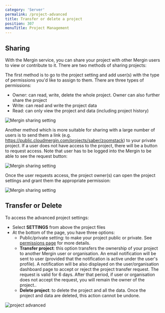 ```yaml
---
category: 'Server'
permalink: /project-advanced
title: Transfer or delete a project
position: 307
menuTitle: Project Management
---
```


## Sharing

With the Mergin service, you can share your project with other Mergin users to view or contribute to it. There are two methods of sharing projects:

The first method is to go to the project setting and add user(s) with the type of permissions you'd like to assign to them. There are three types of permissions:

- Owner: can read, write, delete the whole project. Owner can also further share the project
- Write: can read and write the project data
- Read: can only view the project and data (including project history)

![Mergin sharing setting](images/project_sharing_setting_manual.png)

Another method which is more suitable for sharing with a large number of users is to send them a link (e.g. https://public.cloudmergin.com/projects/saber/zoomstack) to your private project. If a user does not have access to the project, there will be a button to request access. Note that user has to be logged into the Mergin to be able to see the request button:

![Mergin sharing setting](images/project_sharing_send_request.png)

Once the user requests access, the project owner(s) can open the project settings and grant them the appropriate permission:

![Mergin sharing setting](images/project_sharing_requests.png)

## Transfer or Delete

To access the advanced project settings:

- Select **SETTINGS** from above the project files
- At the bottom of the page, you have three options:
  - Public/private setting: to make your project public or private. See [permissions page](../permissions) for more details.
  - **Transfer project**: this option transfers the ownership of your project to another Mergin user or organisation. An email notification will be sent to user (provided that the notification is active under the user's profile). A notification will be also displayed on the user/organisation dashboard page to accept or reject the project transfer request. The request is valid for 6 days. After that period, if user or organisation does not accept the request, you will remain the owner of the project..
  - **Delete project**: to delete the project and all the data. Once the project and data are deleted, this action cannot be undone.

![project advanced](images/web/project-advanced.png)



